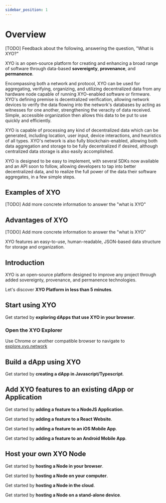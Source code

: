 ```yaml
---
sidebar_position: 1
---
```


# Overview
[TODO] Feedback about the following, answering the question, "What is XYO?"

XYO is an open-source platform for creating and enhancing a broad range of software through data-based **sovereignty**, **provenance**, and **permanence**.

Encompassing both a network and protocol, XYO can be used for aggregating, verifying, organizing, and utilizing decentralized data from any hardware node capable of running XYO-enabled software or firmware. XYO's defining premise is decentralized verification, allowing network devices to verify the data flowing into the network's databases by acting as witnesses for one another, strengthening the veracity of data received. Simple, accessible organization then allows this data to be put to use quickly and efficiently.

XYO is capable of processing any kind of decentralized data which can be generated, including location, user input, device interactions, and heuristics of all types. XYO's network is also fully blockchain-enabled, allowing both data aggregation and storage to be fully decentralized if desired, although centralized data storage is also easily accomplished.

XYO is designed to be easy to implement, with several SDKs now available and an API soon to follow, allowing developers to tap into better decentralized data, and to realize the full power of the data their software aggregates, in a few simple steps.

## Examples of XYO
[TODO] Add more concrete information to answer the "what is XYO"
## Advantages of XYO
[TODO] Add more concrete information to answer the "what is XYO"

XYO features an easy-to-use, human-readable, JSON-based data structure for storage and organization.

## Introduction
XYO is an open-source platform designed to improve any project through added sovereignty, provenance, and permanence technologies.

Let's discover **XYO Platform in less than 5 minutes**.

## Start using XYO

Get started by **exploring dApps that use XYO in your browser**.

### Open the XYO Explorer

Use Chrome or another compatible browser to navigate to [explore.xyo.network](https://explore.xyo.network)


## Build a dApp using XYO

Get started by **creating a dApp in Javascript/Typescript**.

## Add XYO features to an existing dApp or Application

Get started by **adding a feature to a NodeJS Application**.

Get started by **adding a feature to a React Website**.

Get started by **adding a feature to an iOS Mobile App**.

Get started by **adding a feature to an Android Mobile App**.


## Host your own XYO Node

Get started by **hosting a Node in your browser**.

Get started by **hosting a Node on your computer**.

Get started by **hosting a Node in the cloud**.

Get started by **hosting a Node on a stand-alone device**.


